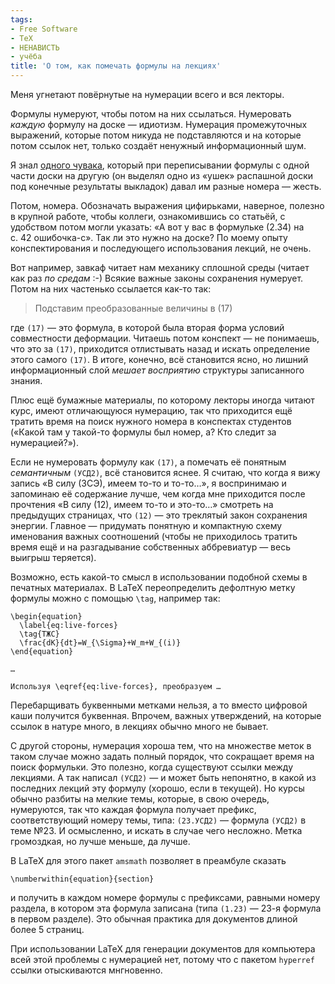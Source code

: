 ```yaml
---
tags:
- Free Software
- TeX
- НЕНАВИСТЬ
- учёба
title: 'О том, как помечать формулы на лекциях'
---
```


Меня угнетают повёрнутые на нумерации всего и вся лекторы.

Формулы нумеруют, чтобы потом на них ссылаться. Нумеровать *каждую*
формулу на доске — идиотизм. Нумерация промежуточных выражений, которые
потом никуда не подставляются и на которые потом ссылок нет, только
создаёт ненужный информационный шум.

Я знал [одного чувака][], который при переписывании формулы с одной
части доски на другую (он выделял одно из «ушек» распашной доски под
конечные результаты выкладок) давал им разные номера — жесть.

Потом, номера. Обозначать выражения цифирьками, наверное, полезно в
крупной работе, чтобы коллеги, ознакомившись со статьёй, с удобством
потом могли указать: «А вот у вас в формульке (2.34) на с. 42
ошибочка-с». Так ли это нужно на доске? По моему опыту конспектирования
и последующего использования лекций, не очень.

Вот например, завкаф читает нам механику сплошной среды (читает как раз
*по средам* :-) Всякие важные законы сохранения нумерует. Потом на них
частенько ссылается как-то так:

> Подставим преобразованные величины в (17)

где `(17)` — это формула, в которой была вторая форма условий
совместности деформации. Читаешь потом конспект — не понимаешь, что
это за `(17)`, приходится отлистывать назад и искать определение этого
самого `(17)`. В итоге, конечно, всё становится ясно, но лишний
информационный слой *мешает восприятию* структуры записанного знания.

Плюс ещё бумажные материалы, по которому лекторы иногда читают курс,
имеют отличающуюся нумерацию, так что приходится ещё тратить время на
поиск нужного номера в конспектах студентов («Какой там у такой-то
формулы был номер, а? Кто следит за нумерацией?»).

Если не нумеровать формулу как `(17)`, а помечать её понятным
*семантичным* `(УСД2)`, всё становится яснее. Я считаю, что когда я вижу
запись «В силу (ЗСЭ), имеем то-то и то-то…», я воспринимаю и запоминаю
её содержание лучше, чем когда мне приходится после прочтения «В силу
(12), имеем то-то и это-то…» смотреть на предыдущих страницах, что
`(12)` — это треклятый закон сохранения энергии. Главное — придумать
понятную и компактную схему именования важных соотношений (чтобы не
приходилось тратить время ещё и на разгадывание собственных аббревиатур
— весь выигрыш теряется).

Возможно, есть какой-то смысл в использовании подобной схемы в печатных
материалах. В LaTeX переопределить дефолтную метку формулы можно с
помощью `\tag`, например так:

    \begin{equation}
      \label{eq:live-forces}
      \tag{ТЖС}
      \frac{dK}{dt}=W_{\Sigma}+W_m+W_{(i)}
    \end{equation}

    …

    Используя \eqref{eq:live-forces}, преобразуем …

Перебарщивать буквенными метками нельзя, а то вместо цифровой каши
получится буквенная. Впрочем, важных утверждений, на которые ссылок в
натуре много, в лекциях обычно много не бывает.

С другой стороны, нумерация хороша тем, что на множестве меток в таком
случае можно задать полный порядок, что сокращает время на поиск
формульки. Это полезно, когда существуют ссылки между лекциями. А так
написал `(УСД2)` — и может быть непонятно, в какой из последних лекций
эту формулу (хорошо, если в текущей). Но курсы обычно разбиты на мелкие
темы, которые, в свою очередь, нумеруются, так что каждая формула
получает префикс, соответствующий номеру темы, типа: `(23.УСД2)` —
формула `(УСД2)` в теме №23. И осмысленно, и искать в случае чего
несложно. Метка громоздкая, но лучше меньше, да лучше.

В LaTeX для этого пакет `amsmath` позволяет в преамбуле сказать

    \numberwithin{equation}{section}

и получить в каждом номере формулы с префиксами, равными номеру раздела,
в котором эта формула записана (типа `(1.23)` — 23-я формула в первом
разделе). Это обычная практика для документов длиной более 5 страниц.

При использовании LaTeX для генерации документов для компьютера всей
этой проблемы с нумерацией нет, потому что с пакетом `hyperref` ссылки
отыскиваются мнгновенно.

  [одного чувака]: http://sphinx.net.ru/blog/entry/467
